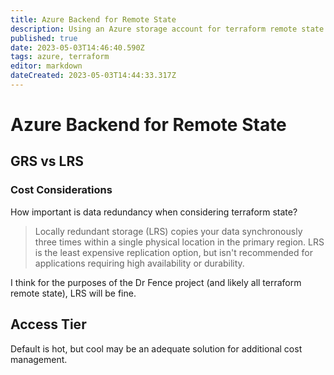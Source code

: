 ```yaml
---
title: Azure Backend for Remote State
description: Using an Azure storage account for terraform remote state. 
published: true
date: 2023-05-03T14:46:40.590Z
tags: azure, terraform
editor: markdown
dateCreated: 2023-05-03T14:44:33.317Z
---
```


# Azure Backend for Remote State	

## GRS vs LRS 

### Cost Considerations

How important is data redundancy when considering terraform state?

> Locally redundant storage (LRS) copies your data synchronously three times within a single physical location in the primary region. LRS is the least expensive replication option, but isn't recommended for applications requiring high availability or durability.

I think for the purposes of the Dr Fence project (and likely all terraform remote state), LRS will be fine. 

## Access Tier

Default is hot, but cool may be an adequate solution for additional cost management. 